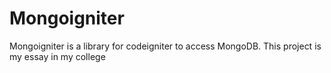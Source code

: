 # Mongoigniter

Mongoigniter is a library for codeigniter to access MongoDB. This project is my essay in my college
